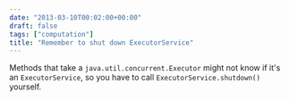 ```yaml
---
date: "2013-03-10T00:02:00+00:00"
draft: false
tags: ["computation"]
title: "Remember to shut down ExecutorService"
---
```

Methods that take a `java.util.concurrent.Executor` might not know if it's an `ExecutorService`, so you have to call `ExecutorService.shutdown()` yourself.

